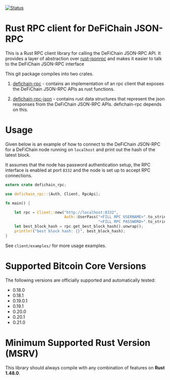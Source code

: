 [![Status](https://travis-ci.org/rust-bitcoin/defichain-rpc.png?branch=master)](https://travis-ci.org/rust-bitcoin/defichain-rpc)

# Rust RPC client for DeFiChain JSON-RPC

This is a Rust RPC client library for calling the DeFiChain JSON-RPC API. It provides a layer of abstraction over
[rust-jsonrpc](https://github.com/apoelstra/rust-jsonrpc) and makes it easier to talk to the DeFiChain JSON-RPC interface

This git package compiles into two crates.

1. [defichain-rpc](https://crates.io/crates/defichain-rpc) - contains an implementation of an rpc client that exposes
   the DeFiChain JSON-RPC APIs as rust functions.

2. [defichain-rpc-json](https://crates.io/crates/defichain-rpc-json) - contains rust data structures that represent
   the json responses from the DeFiChain JSON-RPC APIs. defichain-rpc depends on this.

# Usage

Given below is an example of how to connect to the DeFiChain JSON-RPC for a DeFiChain node running on `localhost`
and print out the hash of the latest block.

It assumes that the node has password authentication setup, the RPC interface is enabled at port `8332` and the node
is set up to accept RPC connections.

```rust
extern crate defichain_rpc;

use defichain_rpc::{Auth, Client, RpcApi};

fn main() {

    let rpc = Client::new("http://localhost:8332",
                          Auth::UserPass("<FILL RPC USERNAME>".to_string(),
                                         "<FILL RPC PASSWORD>".to_string())).unwrap();
    let best_block_hash = rpc.get_best_block_hash().unwrap();
    println!("best block hash: {}", best_block_hash);
}
```

See `client/examples/` for more usage examples.

# Supported Bitcoin Core Versions

The following versions are officially supported and automatically tested:

-   0.18.0
-   0.18.1
-   0.19.0.1
-   0.19.1
-   0.20.0
-   0.20.1
-   0.21.0

# Minimum Supported Rust Version (MSRV)

This library should always compile with any combination of features on **Rust 1.48.0**.
